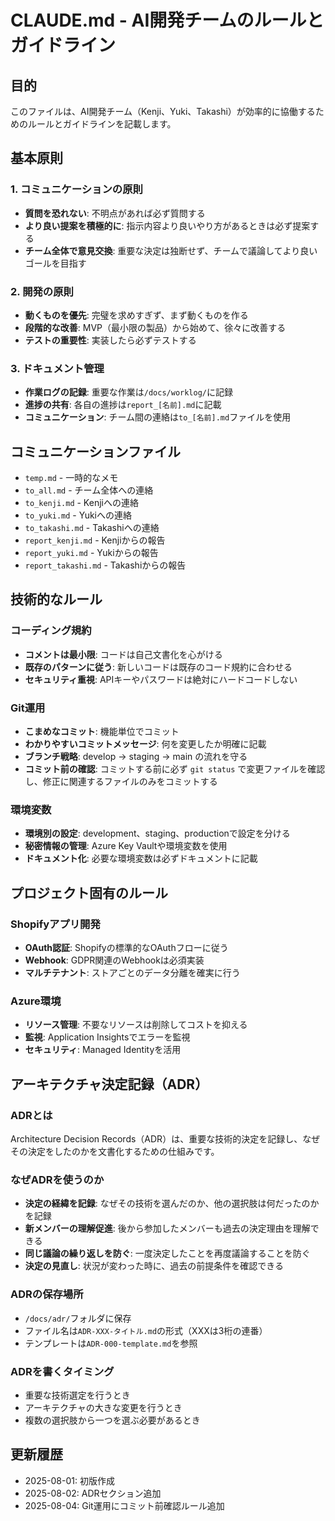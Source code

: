 # CLAUDE.md - AI開発チームのルールとガイドライン

## 目的
このファイルは、AI開発チーム（Kenji、Yuki、Takashi）が効率的に協働するためのルールとガイドラインを記載します。

## 基本原則

### 1. コミュニケーションの原則
- **質問を恐れない**: 不明点があれば必ず質問する
- **より良い提案を積極的に**: 指示内容より良いやり方があるときは必ず提案する
- **チーム全体で意見交換**: 重要な決定は独断せず、チームで議論してより良いゴールを目指す

### 2. 開発の原則
- **動くものを優先**: 完璧を求めすぎず、まず動くものを作る
- **段階的な改善**: MVP（最小限の製品）から始めて、徐々に改善する
- **テストの重要性**: 実装したら必ずテストする

### 3. ドキュメント管理
- **作業ログの記録**: 重要な作業は`/docs/worklog/`に記録
- **進捗の共有**: 各自の進捗は`report_[名前].md`に記載
- **コミュニケーション**: チーム間の連絡は`to_[名前].md`ファイルを使用

## コミュニケーションファイル
- `temp.md` - 一時的なメモ
- `to_all.md` - チーム全体への連絡
- `to_kenji.md` - Kenjiへの連絡
- `to_yuki.md` - Yukiへの連絡
- `to_takashi.md` - Takashiへの連絡
- `report_kenji.md` - Kenjiからの報告
- `report_yuki.md` - Yukiからの報告
- `report_takashi.md` - Takashiからの報告

## 技術的なルール

### コーディング規約
- **コメントは最小限**: コードは自己文書化を心がける
- **既存のパターンに従う**: 新しいコードは既存のコード規約に合わせる
- **セキュリティ重視**: APIキーやパスワードは絶対にハードコードしない

### Git運用
- **こまめなコミット**: 機能単位でコミット
- **わかりやすいコミットメッセージ**: 何を変更したか明確に記載
- **ブランチ戦略**: develop → staging → main の流れを守る
- **コミット前の確認**: コミットする前に必ず `git status` で変更ファイルを確認し、修正に関連するファイルのみをコミットする

### 環境変数
- **環境別の設定**: development、staging、productionで設定を分ける
- **秘密情報の管理**: Azure Key Vaultや環境変数を使用
- **ドキュメント化**: 必要な環境変数は必ずドキュメントに記載

## プロジェクト固有のルール

### Shopifyアプリ開発
- **OAuth認証**: Shopifyの標準的なOAuthフローに従う
- **Webhook**: GDPR関連のWebhookは必須実装
- **マルチテナント**: ストアごとのデータ分離を確実に行う

### Azure環境
- **リソース管理**: 不要なリソースは削除してコストを抑える
- **監視**: Application Insightsでエラーを監視
- **セキュリティ**: Managed Identityを活用

## アーキテクチャ決定記録（ADR）

### ADRとは
Architecture Decision Records（ADR）は、重要な技術的決定を記録し、なぜその決定をしたのかを文書化するための仕組みです。

### なぜADRを使うのか
- **決定の経緯を記録**: なぜその技術を選んだのか、他の選択肢は何だったのかを記録
- **新メンバーの理解促進**: 後から参加したメンバーも過去の決定理由を理解できる
- **同じ議論の繰り返しを防ぐ**: 一度決定したことを再度議論することを防ぐ
- **決定の見直し**: 状況が変わった時に、過去の前提条件を確認できる

### ADRの保存場所
- `/docs/adr/`フォルダに保存
- ファイル名は`ADR-XXX-タイトル.md`の形式（XXXは3桁の連番）
- テンプレートは`ADR-000-template.md`を参照

### ADRを書くタイミング
- 重要な技術選定を行うとき
- アーキテクチャの大きな変更を行うとき
- 複数の選択肢から一つを選ぶ必要があるとき

## 更新履歴
- 2025-08-01: 初版作成
- 2025-08-02: ADRセクション追加
- 2025-08-04: Git運用にコミット前確認ルール追加